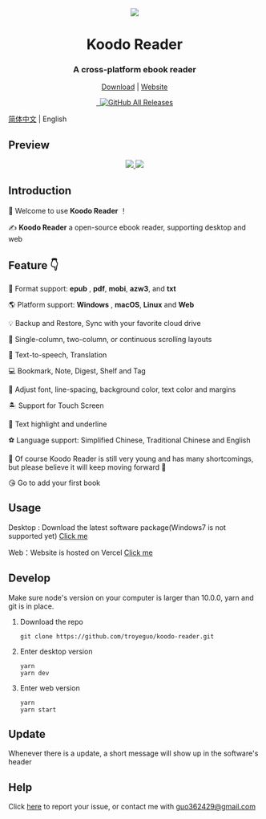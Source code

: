 <div align="center" width="128px" height="128px">
<img src="https://i.loli.net/2020/04/26/wrO8EPokvUQWaf5.png" />
</div>

<h1 align="center">
  Koodo Reader
</h1>
<h3 align="center">
  A cross-platform ebook reader
</h3>
<div align="center">

[Download](https://koodo.960960.xyz/download) | [Website](https://koodo.960960.xyz)

</div>

<div align="center">
  <a href="https://github.com/troyeguo/koodo-reader/releases/latest">
    <img src="https://img.shields.io/github/release/troyeguo/koodo-reader.svg?style=flat-square" alt="">
  </a>

  <a href="https://github.com/troyeguo/koodo-reader/blob/master/LICENSE">
    <img src="https://img.shields.io/github/license/troyeguo/koodo-reader.svg?style=flat-square" alt="">
  </a>

  <a href="https://github.com/troyeguo/koodo-reader/releases/latest">
    <img alt="GitHub All Releases" src="https://img.shields.io/github/downloads/troyeguo/koodo-reader/total.svg?color=%2312b886&style=flat-square">
  </a>
</div>

<div>

[简体中文](https://github.com/troyeguo/koodo-reader/blob/master/README.md) | English

</div>

## Preview

<div align="center">
  <a href="https://github.com/troyeguo/koodo-reader/releases/latest">
    <img src="https://i.loli.net/2020/07/18/5NhQZfxXRs8VO7c.png" >
  </a>
  <a href="https://github.com/troyeguo/koodo-reader/releases/latest">
    <img src="https://i.loli.net/2020/07/18/QHGNJStXsiLTvf3.png" >
  </a>
  <br/>
</div>

## Introduction

👏 Welcome to use **Koodo Reader** ！

✍️ **Koodo Reader** a open-source ebook reader, supporting desktop and web

## Feature 👇

🌈 Format support: **epub** , **pdf**, **mobi**, **azw3**, and **txt**

🌎 Platform support: **Windows** , **macOS**, **Linux** and **Web**

💡 Backup and Restore, Sync with your favorite cloud drive

📝 Single-column, two-column, or continuous scrolling layouts

🚩 Text-to-speech, Translation

💻 Bookmark, Note, Digest, Shelf and Tag

🎯 Adjust font, line-spacing, background color, text color and margins

🏝 Support for Touch Screen

🚀 Text highlight and underline

⚽ Language support: Simplified Chinese, Traditional Chinese and English

🌱 Of course Koodo Reader is still very young and has many shortcomings, but please believe it will keep moving forward 🏃

😘 Go to add your first book

## Usage

Desktop : Download the latest software package(Windows7 is not supported yet) [Click me](https://koodo.960960.xyz/download)

Web：Website is hosted on Vercel [Click me](https://reader.960960.xyz)

## Develop

Make sure node's version on your computer is larger than 10.0.0, yarn and git is in place.

1. Download the repo

   ```
   git clone https://github.com/troyeguo/koodo-reader.git
   ```

2. Enter desktop version

   ```
   yarn
   yarn dev
   ```

3. Enter web version

   ```
   yarn
   yarn start
   ```

## Update

Whenever there is a update, a short message will show up in the software's header

## Help

Click [here](https://github.com/troyeguo/koodo-reader/issues) to report your issue, or contact me with guo362429@gmail.com
